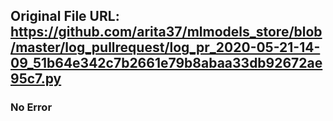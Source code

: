 ## Original File URL: https://github.com/arita37/mlmodels_store/blob/master/log_pullrequest/log_pr_2020-05-21-14-09_51b64e342c7b2661e79b8abaa33db92672ae95c7.py<br />

### No Error